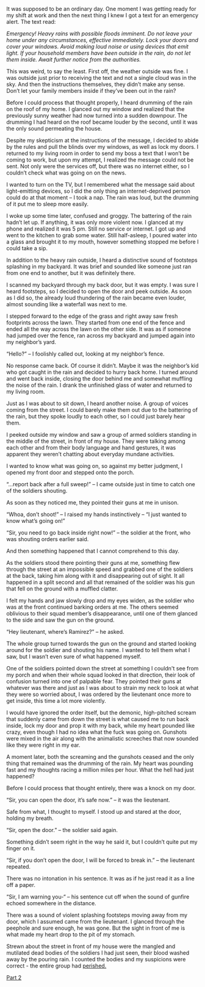 It was supposed to be an ordinary day. One moment I was getting ready for my shift at work and then the next thing I knew I got a text for an emergency alert. The text read:

*Emergency! Heavy rains with possible floods imminent. Do not leave your home under any circumstances, effective immediately. Lock your doors and cover your windows. Avoid making loud noise or using devices that emit light. If your household members have been outside in the rain, do not let them inside. Await further notice from the authorities.*

This was weird, to say the least. First off, the weather outside was fine. I was outside just prior to receiving the text and not a single cloud was in the sky. And then the instructions themselves, they didn’t make any sense. Don’t let your family members inside if they’ve been out in the rain?

Before I could process that thought properly, I heard drumming of the rain on the roof of my home. I glanced out my window and realized that the previously sunny weather had now turned into a sudden downpour. The drumming I had heard on the roof became louder by the second, until it was the only sound permeating the house.

Despite my skepticism at the instructions of the message, I decided to abide by the rules and pull the blinds over my windows, as well as lock my doors. I returned to my living room in order to send my boss a text that I won’t be coming to work, but upon my attempt, I realized the message could not be sent. Not only were the services off, but there was no internet either, so I couldn’t check what was going on on the news.

I wanted to turn on the TV, but I remembered what the message said about light-emitting devices, so I did the only thing an internet-deprived person could do at that moment – I took a nap. The rain was loud, but the drumming of it put me to sleep more easily.

I woke up some time later, confused and groggy. The battering of the rain hadn’t let up. If anything, it was only more violent now. I glanced at my phone and realized it was 5 pm. Still no service or internet. I got up and went to the kitchen to grab some water. Still half-asleep, I poured water into a glass and brought it to my mouth, however something stopped me before I could take a sip.

In addition to the heavy rain outside, I heard a distinctive sound of footsteps splashing in my backyard. It was brief and sounded like someone just ran from one end to another, but it was definitely there.

I scanned my backyard through my back door, but it was empty. I was sure I heard footsteps, so I decided to open the door and peek outside. As soon as I did so, the already loud thundering of the rain became even louder, almost sounding like a waterfall was next to me.

I stepped forward to the edge of the grass and right away saw fresh footprints across the lawn. They started from one end of the fence and ended all the way across the lawn on the other side. It was as if someone had jumped over the fence, ran across my backyard and jumped again into my neighbor’s yard.

“Hello?” – I foolishly called out, looking at my neighbor’s fence.

No response came back. Of course it didn’t. Maybe it was the neighbor’s kid who got caught in the rain and decided to hurry back home. I turned around and went back inside, closing the door behind me and somewhat muffling the noise of the rain. I drank the unfinished glass of water and returned to my living room.

Just as I was about to sit down, I heard another noise. A group of voices coming from the street. I could barely make them out due to the battering of the rain, but they spoke loudly to each other, so I could just barely hear them.

I peeked outside my window and saw a group of armed soldiers standing in the middle of the street, in front of my house. They were talking among each other and from their body language and hand gestures, it was apparent they weren’t chatting about everyday mundane activities.

I wanted to know what was going on, so against my better judgment, I opened my front door and stepped onto the porch. 

“…report back after a full sweep!” – I came outside just in time to catch one of the soldiers shouting.

As soon as they noticed me, they pointed their guns at me in unison.

“Whoa, don’t shoot!” – I raised my hands instinctively – “I just wanted to know what’s going on!”

“Sir, you need to go back inside right now!” – the soldier at the front, who was shouting orders earlier said.

And then something happened that I cannot comprehend to this day.

As the soldiers stood there pointing their guns at me, something flew through the street at an impossible speed and grabbed one of the soldiers at the back, taking him along with it and disappearing out of sight. It all happened in a split second and all that remained of the soldier was his gun that fell on the ground with a muffled clatter.

I felt my hands and jaw slowly drop and my eyes widen, as the soldier who was at the front continued barking orders at me. The others seemed oblivious to their squad member’s disappearance, until one of them glanced to the side and saw the gun on the ground.

“Hey lieutenant, where’s Ramirez?” – he asked.

The whole group turned towards the gun on the ground and started looking around for the soldier and shouting his name. I wanted to tell them what I saw, but I wasn’t even sure of what happened myself.

One of the soldiers pointed down the street at something I couldn't see from my porch and when their whole squad looked in that direction, their look of confusion turned into one of palpable fear. They pointed their guns at whatever was there and just as I was about to strain my neck to look at what they were so worried about, I was ordered by the lieutenant once more to get inside, this time a lot more violently.

I would have ignored the order itself, but the demonic, high-pitched scream that suddenly came from down the street is what caused me to run back inside, lock my door and prop it with my back, while my heart pounded like crazy, even though I had no idea what the fuck was going on. Gunshots were mixed in the air along with the animalistic screeches that now sounded like they were right in my ear.

A moment later, both the screaming and the gunshots ceased and the only thing that remained was the drumming of the rain. My heart was pounding fast and my thoughts racing a million miles per hour. What the hell had just happened?

Before I could process that thought entirely, there was a knock on my door.

“Sir, you can open the door, it’s safe now.” – it was the lieutenant.

Safe from what, I thought to myself. I stood up and stared at the door, holding my breath.

“Sir, open the door.” – the soldier said again.

Something didn’t seem right in the way he said it, but I couldn’t quite put my finger on it.

“Sir, if you don’t open the door, I will be forced to break in.” – the lieutenant repeated.

There was no intonation in his sentence. It was as if he just read it as a line off a paper.

“Sir, I am warning you-“ – his sentence cut off when the sound of gunfire echoed somewhere in the distance.

There was a sound of violent splashing footsteps moving away from my door, which I assumed came from the lieutenant. I glanced through the peephole and sure enough, he was gone. But the sight in front of me is what made my heart drop to the pit of my stomach.

Strewn about the street in front of my house were the mangled and mutilated dead bodies of the soldiers I had just seen, their blood washed away by the pouring rain. I counted the bodies and my suspicions were correct - the entire group had [perished.](https://www.facebook.com/Scary-stories-with-BB-425929694662199/)

[Part 2](https://www.reddit.com/r/nosleep/comments/di7c4w/something_terrible_came_with_the_rain_part_2/)